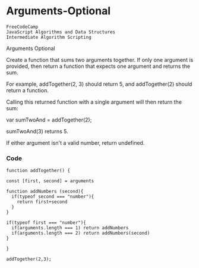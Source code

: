 # Arguments-Optional

    FreeCodeCamp
    JavaScript Algorithms and Data Structures
    Intermediate Algorithm Scripting

Arguments Optional

Create a function that sums two arguments together. If only one argument is provided, then return a function that expects one argument and returns the sum.

For example, addTogether(2, 3) should return 5, and addTogether(2) should return a function.

Calling this returned function with a single argument will then return the sum:

var sumTwoAnd = addTogether(2);

sumTwoAnd(3) returns 5.

If either argument isn't a valid number, return undefined.

### Code

    function addTogether() {
    
    const [first, second] = arguments
    
    function addNumbers (second){
      if(typeof second === "number"){
        return first+second
      }
    }
    
    if(typeof first === "number"){
      if(arguments.length === 1) return addNumbers
      if(arguments.length === 2) return addNumbers(second)
    }
    
    }
    
    addTogether(2,3);
